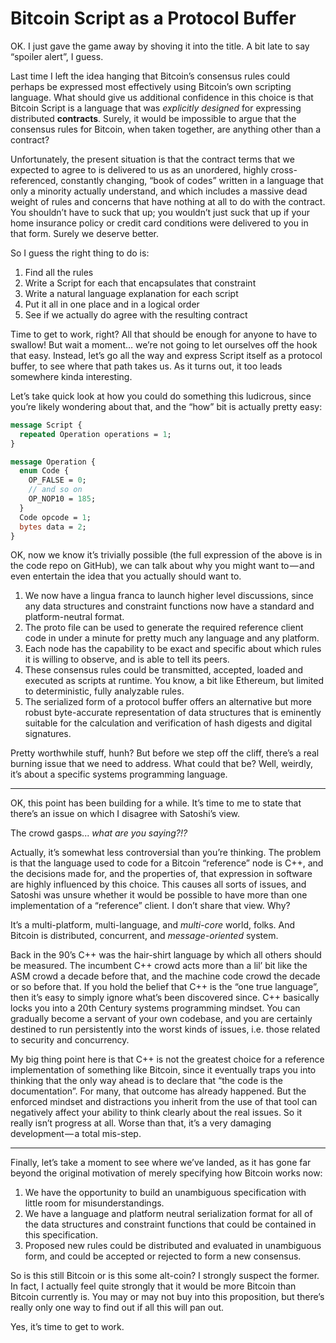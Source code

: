 # Bitcoin Script as a Protocol Buffer

OK. I just gave the game away by shoving it into the title. A bit late to say “spoiler alert”, I guess.

Last time I left the idea hanging that Bitcoin’s consensus rules could perhaps be expressed most effectively using Bitcoin’s own scripting language. What should give us additional confidence in this choice is that Bitcoin Script is a language that was _explicitly designed_ for expressing distributed __contracts__. Surely, it would be impossible to argue that the consensus rules for Bitcoin, when taken together, are anything other than a contract?

Unfortunately, the present situation is that the contract terms that we expected to agree to is delivered to us as an unordered, highly cross-referenced, constantly changing, “book of codes” written in a language that only a minority actually understand, and which includes a massive dead weight of rules and concerns that have nothing at all to do with the contract. You shouldn’t have to suck that up; you wouldn’t just suck that up if your home insurance policy or credit card conditions were delivered to you in that form. Surely we deserve better.

So I guess the right thing to do is:

1. Find all the rules
1. Write a Script for each that encapsulates that constraint
1. Write a natural language explanation for each script
1. Put it all in one place and in a logical order
1. See if we actually do agree with the resulting contract

Time to get to work, right? All that should be enough for anyone to have to swallow! But wait a moment… we’re not going to let ourselves off the hook that easy. Instead, let’s go all the way and express Script itself as a protocol buffer, to see where that path takes us. As it turns out, it too leads somewhere kinda interesting.

Let’s take quick look at how you could do something this ludicrous, since you’re likely wondering about that, and the “how” bit is actually pretty easy:

```protobuf
message Script {
  repeated Operation operations = 1;
}

message Operation {
  enum Code {
    OP_FALSE = 0;
    // and so on
    OP_NOP10 = 185;
  }
  Code opcode = 1;
  bytes data = 2;
}
```

OK, now we know it’s trivially possible (the full expression of the above is in the code repo on GitHub), we can talk about why you might want to — and even entertain the idea that you actually should want to.

1. We now have a lingua franca to launch higher level discussions, since any data structures and constraint functions now have a standard and platform-neutral format.
1. The proto file can be used to generate the required reference client code in under a minute for pretty much any language and any platform.
1. Each node has the capability to be exact and specific about which rules it is willing to observe, and is able to tell its peers.
1. These consensus rules could be transmitted, accepted, loaded and executed as scripts at runtime. You know, a bit like Ethereum, but limited to deterministic, fully analyzable rules.
1. The serialized form of a protocol buffer offers an alternative but more robust byte-accurate representation of data structures that is eminently suitable for the calculation and verification of hash digests and digital signatures.

Pretty worthwhile stuff, hunh? But before we step off the cliff, there’s a real burning issue that we need to address. What could that be? Well, weirdly, it’s about a specific systems programming language.

---

OK, this point has been building for a while. It’s time to me to state that there’s an issue on which I disagree with Satoshi’s view.

The crowd gasps... _what are you saying?!?_

Actually, it’s somewhat less controversial than you’re thinking. The problem is that the language used to code for a Bitcoin “reference” node is C++, and the decisions made for, and the properties of, that expression in software are highly influenced by this choice. This causes all sorts of issues, and Satoshi was unsure whether it would be possible to have more than one implementation of a “reference” client. I don’t share that view. Why?

It’s a multi-platform, multi-language, and _multi-core_ world, folks. And Bitcoin is distributed, concurrent, and _message-oriented_ system.

Back in the 90’s C++ was the hair-shirt language by which all others should be measured. The incumbent C++ crowd acts more than a lil’ bit like the ASM crowd a decade before that, and the machine code crowd the decade or so before that. If you hold the belief that C++ is the “one true language”, then it’s easy to simply ignore what’s been discovered since. C++ basically locks you into a 20th Century systems programming mindset. You can gradually become a servant of your own codebase, and you are certainly destined to run persistently into the worst kinds of issues, i.e. those related to security and concurrency.

My big thing point here is that C++ is not the greatest choice for a reference implementation of something like Bitcoin, since it eventually traps you into thinking that the only way ahead is to declare that “the code is the documentation”. For many, that outcome has already happened. But the enforced mindset and distractions you inherit from the use of that tool can negatively affect your ability to think clearly about the real issues. So it really isn’t progress at all. Worse than that, it’s a very damaging development — a total mis-step.

---

Finally, let’s take a moment to see where we’ve landed, as it has gone far beyond the original motivation of merely specifying how Bitcoin works now:

1. We have the opportunity to build an unambiguous specification with little room for misunderstandings.
1. We have a language and platform neutral serialization format for all of the data structures and constraint functions that could be contained in this specification.
1. Proposed new rules could be distributed and evaluated in unambiguous form, and could be accepted or rejected to form a new consensus.

So is this still Bitcoin or is this some alt-coin? I strongly suspect the former. In fact, I actually feel quite strongly that it would be more Bitcoin than Bitcoin currently is. You may or may not buy into this proposition, but there’s really only one way to find out if all this will pan out.

Yes, it’s time to get to work.
